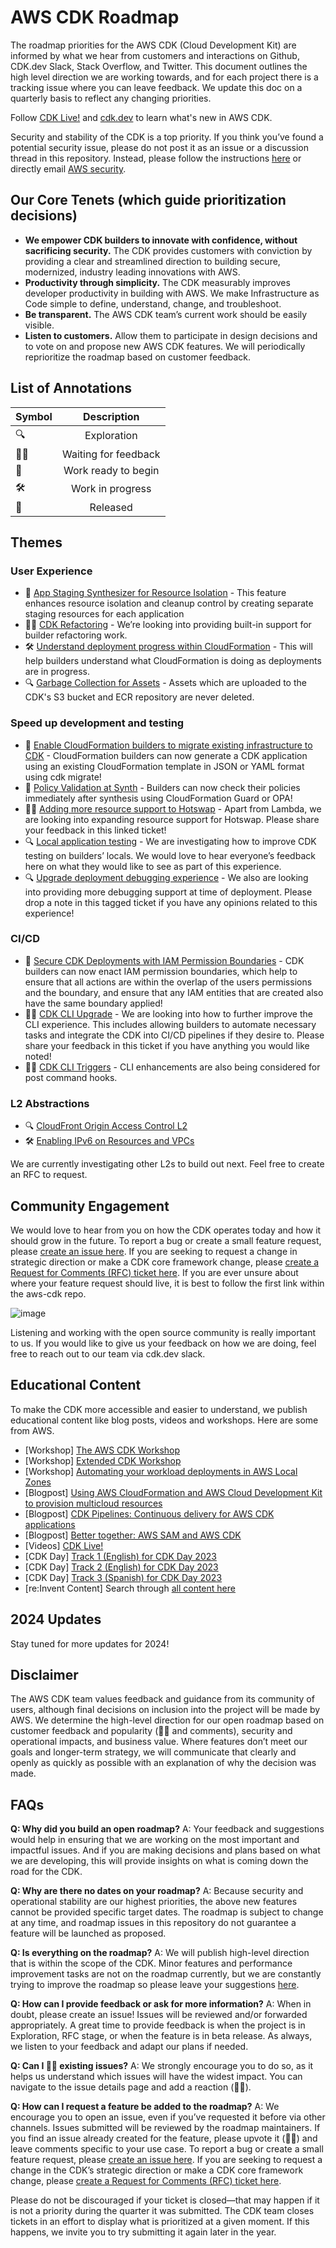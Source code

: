 # AWS CDK Roadmap

The roadmap priorities for the AWS CDK (Cloud Development Kit) are informed by what we hear from customers and interactions on Github, CDK.dev Slack, Stack Overflow, and Twitter. This document outlines the high level direction we are working towards, and for each project there is a tracking issue where you can leave feedback. We update this doc on a quarterly basis to reflect any changing priorities. 

Follow [CDK Live!](https://www.youtube.com/@CDK-Live) and [cdk.dev](https://cdk.dev/) to learn what's new in AWS CDK.

Security and stability of the CDK is a top priority. If you think you’ve found a potential security issue, please do not post it as an issue or a discussion thread in this repository. Instead, please follow the instructions [here](https://aws.amazon.com/security/vulnerability-reporting/) or directly email [AWS security](mailto:aws-security@amazon.com).

[aws-cdk]: https://github.com/aws/aws-cdk
[aws-cdk-rfcs]: https://github.com/aws/aws-cdk-rfcs
[jsii]: https://github.com/aws/jsii

## Our Core Tenets (which guide prioritization decisions)

* **We empower CDK builders to innovate with confidence, without sacrificing security.** The CDK provides customers with conviction by providing a clear and streamlined direction to building secure, modernized, industry leading innovations with AWS.
* **Productivity through simplicity.** The CDK measurably improves developer productivity in building with AWS. We make Infrastructure as Code simple to define, understand, change, and troubleshoot.
* **Be transparent.** The AWS CDK team’s current work should be easily visible.
* **Listen to customers.** Allow them to participate in design decisions and to vote on and propose new AWS CDK features. We will periodically reprioritize the roadmap based on customer feedback.

## List of Annotations

| Symbol      | Description            | 
| :---        |    :----:              | 
| 🔍          | Exploration            | 
| 👂🏽          | Waiting for feedback   | 
| 🚦          | Work ready to begin    |
| 🛠️          | Work in progress       |
| 🚀          | Released               |

## Themes

### User Experience 
* 🚀 [App Staging Synthesizer for Resource Isolation](https://aws.amazon.com/blogs/devops/enhancing-resource-isolation-in-aws-cdk-with-the-app-staging-synthesizer/) - This feature enhances resource isolation and cleanup control by creating separate staging resources for each application
* 👂🏽 [CDK Refactoring](https://github.com/aws/aws-cdk-rfcs/issues/162) - We’re looking into providing built-in support for builder refactoring work.
* 🛠️ [Understand deployment progress within CloudFormation](https://github.com/aws/aws-cdk-rfcs/issues/586) - This will help builders understand what CloudFormation is doing as deployments are in progress.
* 🔍 [Garbage Collection for Assets](https://github.com/aws/aws-cdk-rfcs/issues/64) - Assets which are uploaded to the CDK's S3 bucket and ECR repository are never deleted. 

### Speed up development and testing 
* 🚀 [Enable CloudFormation builders to migrate existing infrastructure to CDK](https://github.com/aws/aws-cdk/blob/6004a17c593728e36ad4f5c3dcdd578ff46fa9bb/packages/aws-cdk/README.md#cdk-migrate) - CloudFormation builders can now generate a CDK application using an existing CloudFormation template in JSON or YAML format using cdk migrate!
* 🚀 [Policy Validation at Synth](https://docs.aws.amazon.com/cdk/v2/guide/policy-validation-synthesis.html) - Builders can now check their policies immediately after synthesis using CloudFormation Guard or OPA!
* 👂🏽 [Adding more resource support to Hotswap](https://github.com/aws/aws-cdk/issues/25418) - Apart from Lambda, we are looking into expanding resource support for Hotswap. Please share your feedback in this linked ticket!
* 🔍 [Local application testing](https://github.com/aws/aws-cdk-rfcs/issues/585) - We are investigating how to improve CDK testing on builders’ locals. We would love to hear everyone’s feedback here on what they would like to see as part of this experience.
* 🔍 [Upgrade deployment debugging experience](https://github.com/aws/aws-cdk-rfcs/issues/583) - We also are looking into providing more debugging support at time of deployment.  Please drop a note in this tagged ticket if you have any opinions related to this experience!

### CI/CD
* 🚀 [Secure CDK Deployments with IAM Permission Boundaries](https://aws.amazon.com/blogs/devops/secure-cdk-deployments-with-iam-permission-boundaries/) - CDK builders can now enact IAM permission boundaries, which help to ensure that all actions are within the overlap of the users permissions and the boundary, and ensure that any IAM entities that are created also have the same boundary applied!
* 👂🏽 [CDK CLI Upgrade](https://github.com/aws/aws-cdk-rfcs/issues/300) - We are looking into how to further improve the CLI experience. This includes allowing builders to automate necessary tasks and integrate the CDK into CI/CD pipelines if they desire to. Please share your feedback in this ticket if you have anything you would like noted!
* 👂🏽 [CDK CLI Triggers](https://github.com/aws/aws-cdk-rfcs/issues/228) - CLI enhancements are also being considered for post command hooks. 

### L2 Abstractions
* 🔍 [CloudFront Origin Access Control L2](https://github.com/aws/aws-cdk-rfcs/issues/491)
* 🛠️ [Enabling IPv6 on Resources and VPCs](https://github.com/aws/aws-cdk/pull/28366)

We are currently investigating other L2s to build out next. Feel free to create an RFC to request.

## Community Engagement
We would love to hear from you on how the CDK operates today and how it should grow in the future. To report a bug or create a small feature request, please [create an issue here](https://github.com/aws/aws-cdk/issues/new/choose). If you are seeking to request a change in strategic direction or make a CDK core framework change, please [create a Request for Comments (RFC) ticket here](https://github.com/aws/aws-cdk-rfcs/issues/new/choose). If you are ever unsure about where your feature request should live, it is best to follow the first link within the aws-cdk repo.

![image](https://github.com/aws/aws-cdk/assets/142322013/ea006330-caa7-4c00-8eba-8e8fe379ef6b)

Listening and working with the open source community is really important to us. If you would like to give us your feedback on how we are doing, feel free to reach out to our team via cdk.dev slack.

## Educational Content

To make the CDK more accessible and easier to understand, we publish educational content like blog posts, videos and workshops. Here are some from AWS.

* [Workshop] [The AWS CDK Workshop](https://cdkworkshop.com/)
* [Workshop] [Extended CDK Workshop](https://catalog.us-east-1.prod.workshops.aws/workshops/071bbc60-6c1f-47b6-8c66-e84f5dc96b3f/en-US)
* [Workshop] [Automating your workload deployments in AWS Local Zones](https://catalog.workshops.aws/localzone-cdk/en-US)
* [Blogpost] [Using AWS CloudFormation and AWS Cloud Development Kit to provision multicloud resources](https://aws.amazon.com/blogs/devops/using-aws-cloudformation-and-aws-cloud-development-kit-to-provision-multicloud-resources/)
* [Blogpost] [CDK Pipelines: Continuous delivery for AWS CDK applications](https://aws.amazon.com/blogs/developer/cdk-pipelines-continuous-delivery-for-aws-cdk-applications/)
* [Blogpost] [Better together: AWS SAM and AWS CDK](https://aws.amazon.com/blogs/compute/better-together-aws-sam-and-aws-cdk/)
* [Videos] [CDK Live!](https://www.youtube.com/@CDK-Live)
* [CDK Day] [Track 1 (English) for CDK Day 2023](https://www.youtube.com/watch?v=qlUR5jVBC6c)
* [CDK Day] [Track 2 (English) for CDK Day 2023](https://www.youtube.com/watch?v=b-nSH18gFQk)
* [CDK Day] [Track 3 (Spanish) for CDK Day 2023](https://www.youtube.com/watch?v=ZAQC-cOXL4M)
* [re:Invent Content] Search through [all content here](https://www.youtube.com/@amazonwebservices)

## 2024 Updates

Stay tuned for more updates for 2024!

## Disclaimer

The AWS CDK team values feedback and guidance from its community of users, although final decisions on inclusion into the project will be made by AWS. We determine the high-level direction for our open roadmap based on customer feedback and popularity (👍🏽 and comments), security and operational impacts, and business value. Where features don’t meet our goals and longer-term strategy, we will communicate that clearly and openly as quickly as possible with an explanation of why the decision was made.

## FAQs

**Q: Why did you build an open roadmap?**
A: Your feedback and suggestions would help in ensuring that we are working on the most important and impactful issues. And if you are making decisions and plans based on what we are developing, this will provide insights on what is coming down the road for the CDK.

**Q: Why are there no dates on your roadmap?**
A: Because security and operational stability are our highest priorities, the above new features cannot be provided specific target dates. The roadmap is subject to change at any time, and roadmap issues in this repository do not guarantee a feature will be launched as proposed.

**Q: Is everything on the roadmap?**
A: We will publish high-level direction that is within the scope of the CDK. Minor features and performance improvement tasks are not on the roadmap currently, but we are constantly trying to improve the roadmap so please leave your suggestions [here](https://github.com/aws/aws-sam-cli/issues/3267).

**Q: How can I provide feedback or ask for more information?**
A: When in doubt, please create an issue! Issues will be reviewed and/or forwarded appropriately. A great time to provide feedback is when the project is in Exploration, RFC stage, or when the feature is in beta release. As always, we listen to your feedback and adapt our plans if needed.

**Q: Can I 👍🏽 existing issues?**
A: We strongly encourage you to do so, as it helps us understand which issues will have the widest impact. You can navigate to the issue details page and add a reaction (👍🏽).

**Q: How can I request a feature be added to the roadmap?**
A: We encourage you to open an issue, even if you’ve requested it before via other channels. Issues submitted will be reviewed by the roadmap maintainers. If you find an issue already created for the feature, please upvote it (👍🏽) and leave comments specific to your use case. To report a bug or create a small feature request, please [create an issue here](https://github.com/aws/aws-cdk/issues/new/choose). If you are seeking to request a change in the CDK’s strategic direction or make a CDK core framework change, please [create a Request for Comments (RFC) ticket here](https://github.com/aws/aws-cdk-rfcs/issues/new/choose).

Please do not be discouraged if your ticket is closed—that may happen if it is not a priority during the quarter it was submitted. The CDK team closes tickets in an effort to display what is prioritized at a given moment. If this happens, we invite you to try submitting it again later in the year.
